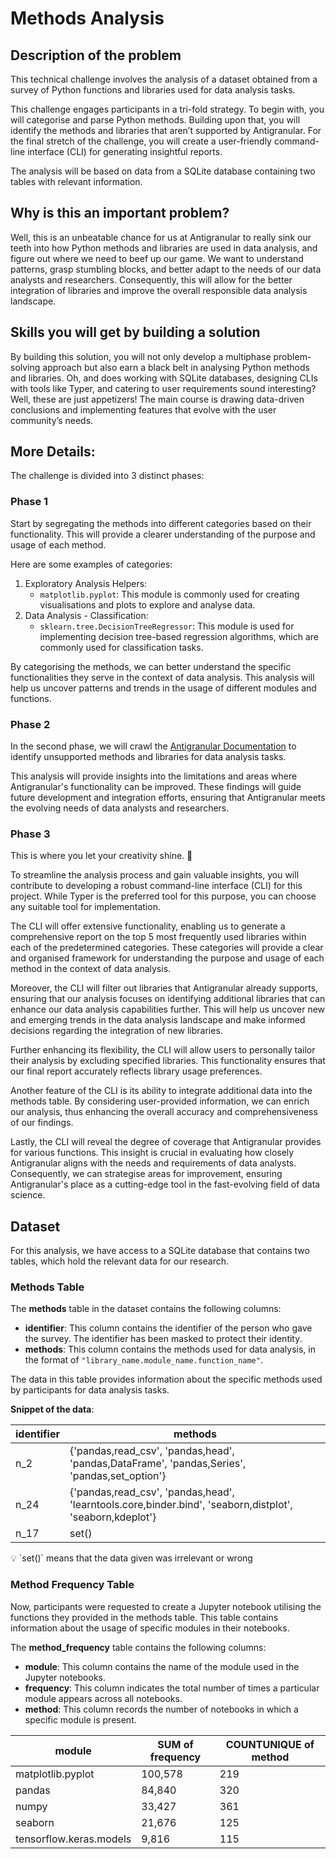 # Methods Analysis

## Description of the problem

This technical challenge involves the analysis of a dataset obtained from a survey of Python functions and libraries used for data analysis tasks.

This challenge engages participants in a tri-fold strategy. To begin with, you will categorise and parse Python methods. Building upon that, you will identify the methods and libraries that aren’t supported by Antigranular. For the final stretch of the challenge, you will create a user-friendly command-line interface (CLI) for generating insightful reports.

The analysis will be based on data from a SQLite database containing two tables with relevant information.

## Why is this an important problem?

Well, this is an unbeatable chance for us at Antigranular to really sink our teeth into how Python methods and libraries are used in data analysis, and figure out where we need to beef up our game. We want to understand patterns, grasp stumbling blocks, and better adapt to the needs of our data analysts and researchers. Consequently, this will allow for the better integration of libraries and improve the overall responsible data analysis landscape.

## Skills you will get by building a solution

By building this solution, you will not only develop a multiphase problem-solving approach but also earn a black belt in analysing Python methods and libraries. Oh, and does working with SQLite databases, designing CLIs with tools like Typer, and catering to user requirements sound interesting? Well, these are just appetizers! The main course is drawing data-driven conclusions and implementing features that evolve with the user community’s needs.

## More Details:

The challenge is divided into 3 distinct phases:

### Phase 1

Start by segregating the methods into different categories based on their functionality. This will provide a clearer understanding of the purpose and usage of each method. 

Here are some examples of categories:

1. Exploratory Analysis Helpers:
    - `matplotlib.pyplot`: This module is commonly used for creating visualisations and plots to explore and analyse data.
2. Data Analysis - Classification:
    - `sklearn.tree.DecisionTreeRegressor`: This module is used for implementing decision tree-based regression algorithms, which are commonly used for classification tasks.

By categorising the methods, we can better understand the specific functionalities they serve in the context of data analysis. This analysis will help us uncover patterns and trends in the usage of different modules and functions.

### Phase 2

In the second phase, we will crawl the [Antigranular Documentation](https://docs.antigranular.com/) to identify unsupported methods and libraries for data analysis tasks.

This analysis will provide insights into the limitations and areas where Antigranular's functionality can be improved. These findings will guide future development and integration efforts, ensuring that Antigranular meets the evolving needs of data analysts and researchers.

### Phase 3

This is where you let your creativity shine. 🌟

To streamline the analysis process and gain valuable insights, you will contribute to developing a robust command-line interface (CLI) for this project. While Typer is the preferred tool for this purpose, you can choose any suitable tool for implementation.

The CLI will offer extensive functionality, enabling us to generate a comprehensive report on the top 5 most frequently used libraries within each of the predetermined categories. These categories will provide a clear and organised framework for understanding the purpose and usage of each method in the context of data analysis.

Moreover, the CLI will filter out libraries that Antigranular already supports, ensuring that our analysis focuses on identifying additional libraries that can enhance our data analysis capabilities further. This will help us uncover new and emerging trends in the data analysis landscape and make informed decisions regarding the integration of new libraries.

Further enhancing its flexibility, the CLI will allow users to personally tailor their analysis by excluding specified libraries. This functionality ensures that our final report accurately reflects library usage preferences.

Another feature of the CLI is its ability to integrate additional data into the methods table. By considering user-provided information, we can enrich our analysis, thus enhancing the overall accuracy and comprehensiveness of our findings.

Lastly, the CLI will reveal the degree of coverage that Antigranular provides for various functions. This insight is crucial in evaluating how closely Antigranular aligns with the needs and requirements of data analysts. Consequently, we can strategise areas for improvement, ensuring Antigranular's place as a cutting-edge tool in the fast-evolving field of data science.

## Dataset

For this analysis, we have access to a SQLite database that contains two tables, which hold the relevant data for our research.

### Methods Table

The **methods** table in the dataset contains the following columns:

- **identifier**: This column contains the identifier of the person who gave the survey. The identifier has been masked to protect their identity.
- **methods**: This column contains the methods used for data analysis, in the format of `"library_name.module_name.function_name"`.

The data in this table provides information about the specific methods used by participants for data analysis tasks.

**Snippet of the data**:

| identifier | methods |
| --- | --- |
| n_2 | {'pandas,read_csv', 'pandas,head', 'pandas,DataFrame', 'pandas,Series', 'pandas,set_option'} |
| n_24 | {'pandas,read_csv', 'pandas,head', 'learntools.core,binder.bind', 'seaborn,distplot', 'seaborn,kdeplot'} |
| n_17 | set() |

<aside>
💡 `set()` means that the data given was irrelevant or wrong

</aside>

### Method Frequency Table

Now, participants were requested to create a Jupyter notebook utilising the functions they provided in the methods table. This table contains information about the usage of specific modules in their notebooks.

The **method_frequency** table contains the following columns:

- **module**: This column contains the name of the module used in the Jupyter notebooks.
- **frequency**: This column indicates the total number of times a particular module appears across all notebooks.
- **method**: This column records the number of notebooks in which a specific module is present.

| module | SUM of frequency | COUNTUNIQUE of method |
| --- | --- | --- |
| matplotlib.pyplot | 100,578 | 219 |
| pandas | 84,840 | 320 |
| numpy | 33,427 | 361 |
| seaborn | 21,676 | 125 |
| tensorflow.keras.models | 9,816 | 115 |
